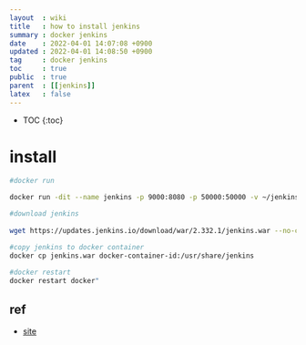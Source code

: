 ```yaml
---
layout  : wiki
title   : how to install jenkins
summary : docker jenkins 
date    : 2022-04-01 14:07:08 +0900
updated : 2022-04-01 14:08:50 +0900
tag     : docker jenkins 
toc     : true
public  : true
parent  : [[jenkins]] 
latex   : false
---
```

* TOC
{:toc}

# install 


```bash
#docker run

docker run -dit --name jenkins -p 9000:8080 -p 50000:50000 -v ~/jenkins:/var/jenkins_home --env JAVA_OPTS=-d64 -Xmx800m -XX:+UseSerialGC"" --restart always mlucken/jenkins-arm

#download jenkins
 
wget https://updates.jenkins.io/download/war/2.332.1/jenkins.war --no-check-certificate

#copy jenkins to docker container
docker cp jenkins.war docker-container-id:/usr/share/jenkins
   
#docker restart
docker restart docker"
```

## ref
* [site](https://javanet.tistory.com/89)
